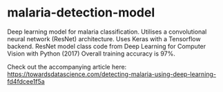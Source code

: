# malaria-detection-model

Deep learning model for malaria classification. Utilises a convolutional neural network (ResNet) architecture.
Uses Keras with a Tensorflow backend. 
ResNet model class code from Deep Learning for Computer Vision with Python (2017) 
Overall training accuracy is 97%. 

Check out the accompanying article here:
https://towardsdatascience.com/detecting-malaria-using-deep-learning-fd4fdcee1f5a
